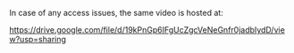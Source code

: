 
In case of any access issues, the same video is hosted at: 

https://drive.google.com/file/d/19kPnGp6IFgUcZgcVeNeGnfr0jadbIydD/view?usp=sharing
